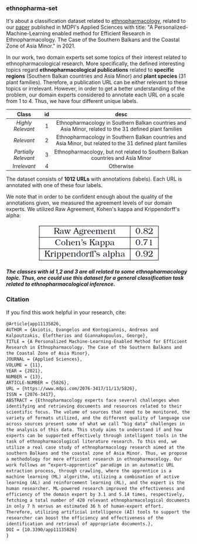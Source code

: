### ethnopharma-set
It's about a classification dataset related to [ethnopharmacology](https://en.wikipedia.org/wiki/Ethnomedicine), related to our [paper](https://www.mdpi.com/2076-3417/11/13/5826) published in MDPI's Applied Sciences with title: "A Personalized-Machine-Learning enabled method for Efficient Research in Ethnopharmacology. The Case of the Southern Balkans and the Coastal Zone of Asia Minor." in 2021.  

In our work, two domain experts set some topics of their interest related to ethnopharmacological research. More specifically, the defined interesting topics regard **ethnopharmacological publications** related to **specific regions** (Southern Balkan countries and Asia Minor) and **plant species** (31 plant families). Therefore, a publication URL can be either relevant to these topics or irrelevant. However, in order to get a better understanding of the problem, our domain experts considered to annotate each URL on a scale from 1 to 4. Thus, we have four different unique labels.  

| Class                | id| desc|
| :------------------: |:-:| :--:|
| *Highly Relevant*    | 1 | Ethnopharmacology in Southern Balkan countries and Asia Minor, related to the 31 defined plant families     |
| *Relevant*           | 2 | Ethnopharmacology in Southern Balkan countries and Asia Minor, but related to the 31 defined plant families |
| *Partially Relevant* | 3 | Ethnopharmacology, but not related to Southern Balkan countries and Asia Minor 				 |
| *Irrelevant*         | 4 | Otherwise                                								         |

The dataset consists of **1012 URLs** with annotations (labels). Each URL is annotated with one of these four labels.

We note that in order to be confident enough about the quality of the annotations given, we measured the agreement levels of our domain experts. We utilized Raw Agreement, Kohen's kappa and Krippendorff's alpha:  

<p align="center">
  <img src="img/agreement_ethnopharma.png">
</p>  

***The classes with id 1,2 and 3 are all related to some ethnopharmacology topic. Thus, one could use this dataset for a general classification task related to ethnopharmacological inference.***

### Citation

If you find this work helpful in your research, cite:
```
@Article{app11135826,
AUTHOR = {Axiotis, Evangelos and Kontogiannis, Andreas and Kalpoutzakis, Eleftherios and Giannakopoulos, George},
TITLE = {A Personalized Machine-Learning-Enabled Method for Efficient Research in Ethnopharmacology. The Case of the Southern Balkans and the Coastal Zone of Asia Minor},
JOURNAL = {Applied Sciences},
VOLUME = {11},
YEAR = {2021},
NUMBER = {13},
ARTICLE-NUMBER = {5826},
URL = {https://www.mdpi.com/2076-3417/11/13/5826},
ISSN = {2076-3417},
ABSTRACT = {Ethnopharmacology experts face several challenges when identifying and retrieving documents and resources related to their scientific focus. The volume of sources that need to be monitored, the variety of formats utilized, and the different quality of language use across sources present some of what we call “big data” challenges in the analysis of this data. This study aims to understand if and how experts can be supported effectively through intelligent tools in the task of ethnopharmacological literature research. To this end, we utilize a real case study of ethnopharmacology research aimed at the southern Balkans and the coastal zone of Asia Minor. Thus, we propose a methodology for more efficient research in ethnopharmacology. Our work follows an “expert–apprentice” paradigm in an automatic URL extraction process, through crawling, where the apprentice is a machine learning (ML) algorithm, utilizing a combination of active learning (AL) and reinforcement learning (RL), and the expert is the human researcher. ML-powered research improved the effectiveness and efficiency of the domain expert by 3.1 and 5.14 times, respectively, fetching a total number of 420 relevant ethnopharmacological documents in only 7 h versus an estimated 36 h of human-expert effort. Therefore, utilizing artificial intelligence (AI) tools to support the researcher can boost the efficiency and effectiveness of the identification and retrieval of appropriate documents.},
DOI = {10.3390/app11135826}
}
```


